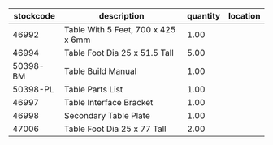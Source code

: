 |stockcode|description|quantity|location|
|---------|-----------|--------|--------|
|46992|Table With 5 Feet, 700 x 425 x 6mm|1.00||
|46994|Table Foot Dia 25 x 51.5 Tall|5.00||
|50398-BM|Table Build Manual|1.00||
|50398-PL|Table Parts List|1.00||
|46997|Table Interface Bracket|1.00||
|46998|Secondary Table Plate|1.00||
|47006|Table Foot Dia 25 x 77 Tall|2.00||
